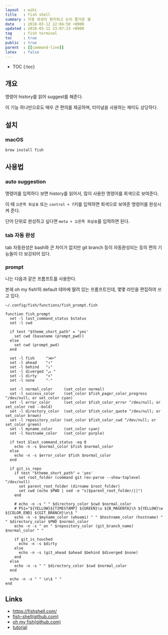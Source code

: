 ```yaml
---
layout  : wiki
title   : fish shell
summary : 자동 완성이 편리하고 눈이 즐거운 셸
date    : 2018-03-12 22:04:50 +0900
updated : 2018-03-12 23:07:23 +0900
tag     : fish terminal
toc     : true
public  : true
parent  : [[command-line]]
latex   : false
---
```

* TOC
{:toc}

## 개요

명령어 history를 읽어 suggest를 해준다.

이 기능 하나만으로도 매우 큰 편의를 제공하며, 터미널을 사용하는 재미도 상당하다.

## 설치

### macOS

```sh
brew install fish
```

## 사용법

### auto suggestion

명령어를 입력하다 보면 history를 읽어서, 많이 사용한 명령어를 회색으로 보여준다.

이 때 `오른쪽 화살표` 또는 `control + f`키를 입력하면 회색으로 보여준 명령어를 완성시켜 준다.

단어 단위로 완성하고 싶다면 `meta + 오른쪽 화살표`를 입력하면 된다.

### tab 자동 완성

tab 자동완성은 bash와 큰 차이가 없지만 git branch 등이 자동완성되는 등의 편의 기능들이 더 보강되어 있다.

### prompt

나는 다음과 같은 프롬프트를 사용한다.

본래 oh my fish!의 default 테마에 딸려 있는 프롬프트인데, 몇몇 라인을 편집하여 쓰고 있다.

`~/.config/fish/functions/fish_prompt.fish`

```fish
function fish_prompt
  set -l last_command_status $status
  set -l cwd

  if test "$theme_short_path" = 'yes'
    set cwd (basename (prompt_pwd))
  else
    set cwd (prompt_pwd)
  end

  set -l fish     "⋊>"
  set -l ahead    "↑"
  set -l behind   "↓"
  set -l diverged "⥄ "
  set -l dirty    "⨯"
  set -l none     "◦"

  set -l normal_color     (set_color normal)
  set -l success_color    (set_color $fish_pager_color_progress ^/dev/null; or set_color cyan)
  set -l error_color      (set_color $fish_color_error ^/dev/null; or set_color red --bold)
  set -l directory_color  (set_color $fish_color_quote ^/dev/null; or set_color brown)
  set -l repository_color (set_color $fish_color_cwd ^/dev/null; or set_color green)
  set -l myname_color     (set_color cyan)
  set -l hostname_color   (set_color purple)

  if test $last_command_status -eq 0
    echo -n -s $normal_color $fish $normal_color
  else
    echo -n -s $error_color $fish $normal_color
  end

  if git_is_repo
    if test "$theme_short_path" = 'yes'
      set root_folder (command git rev-parse --show-toplevel ^/dev/null)
      set parent_root_folder (dirname $root_folder)
      set cwd (echo $PWD | sed -e "s|$parent_root_folder/||")
    end

    # echo -n -s " " $directory_color $cwd $normal_color
    # PS1="${YELLOW}${TIMESTAMP} ${GREEN}\u ${B_MAGENTA}\h ${YELLOW}\w ${COLOR_END} ${GIT_BRANCH}\n\$ "
    echo -n -s $myname_color (whoami) " " $hostname_color (hostname) " " $directory_color $PWD $normal_color
    echo -n -s " on " $repository_color (git_branch_name) $normal_color " "

    if git_is_touched
      echo -n -s $dirty
    else
      echo -n -s (git_ahead $ahead $behind $diverged $none)
    end
  else
    echo -n -s " " $directory_color $cwd $normal_color
  end

  echo -n -s " " \n\$ " "
end
```

## Links

* <https://fishshell.com/>
* [fish-shell(github.com)](https://github.com/fish-shell/fish-shell)
* [oh my fish(github.com)](https://github.com/oh-my-fish/oh-my-fish)
* [tutorial](https://fishshell.com/docs/current/tutorial.html)
